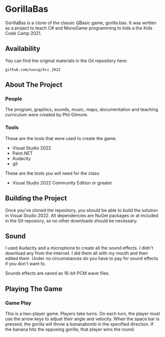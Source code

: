 # GorillaBas

GorillaBas is a clone of the classic QBasic game, gorilla.bas.  It was written as a project to teach C# and MonoGame programming to kids a the Kids Code Camp 2021.

## Availability
You can find the original materials in the Git repository here:
```
github.com/nunug/kcc_2022
```

## About The Project
### People
The program, graphics, sounds, music, maps, documentation and teaching curriculum were created by Phil Gilmore.

### Tools
These are the tools that were used to create the game.
- Visual Studio 2022
- Paint.NET
- Audacity
- git

These are the tools you will need for the class:
- Visual Studio 2022 Community Edition or greater


## Building the Project
Once you've cloned the repository, you should be able to build the solution in Visual Studio 2022.  All dependencies are NuGet packages or at included in the Git reposiory, so no other downloads should be necessary.

## Sound
I used Audacity and a microphone to create all the sound effects.  I didn't download any from the internet.  I did them all with my mouth and then edited them. Under no circumstances do you have to pay for sound effects if you don't want to.

Sounds effects are saved as 16-bit PCM wave files.

## Playing The Game

### Game Play
This is a two-player game.  Players take turns.  On each turn, the player must use the arrow keys to adjust their angle and velocity.  When the space bar is pressed, the gorilla will throw a bananabomb in the specified direction.  If the banana hits the opposing gorilla, that player wins the round.